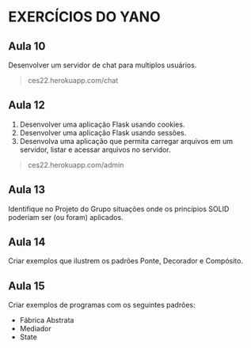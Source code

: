 # EXERCÍCIOS DO YANO

## Aula 10

Desenvolver um servidor de chat para multiplos usuários.
> ces22.herokuapp.com/chat

## Aula 12

1. Desenvolver uma aplicação Flask usando cookies.
2. Desenvolver uma aplicação Flask usando sessões.
3. Desenvolva uma aplicação que permita carregar
arquivos em um servidor, listar e acessar arquivos no
servidor.

> ces22.herokuapp.com/admin

## Aula 13

Identifique no Projeto do Grupo situações onde os
princípios SOLID poderiam ser (ou foram) aplicados.

## Aula 14

Criar exemplos que ilustrem os padrões Ponte, Decorador
e Compósito.

## Aula 15

Criar exemplos de programas com os seguintes padrões:

- Fábrica Abstrata
- Mediador
- State